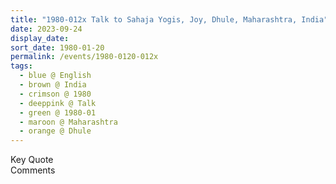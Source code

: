 ```yaml
---
title: "1980-012x Talk to Sahaja Yogis, Joy, Dhule, Maharashtra, India"
date: 2023-09-24
display_date: 
sort_date: 1980-01-20
permalink: /events/1980-0120-012x
tags:
  - blue @ English
  - brown @ India
  - crimson @ 1980
  - deeppink @ Talk
  - green @ 1980-01
  - maroon @ Maharashtra
  - orange @ Dhule
---
```


<wave-list>
  <list-title color="green" width="75">Key Quote</list-title>
  <list-item color="BlanchedAlmond"  width="200"></list-item>
  <list-item color="Lavender"></list-item>
  <list-item color="BlanchedAlmond"></list-item>
</wave-list>

<br>

<wave-list>
  <list-title color="green" width="75">Comments</list-title>
  <list-item color="BlanchedAlmond"  width="200"></list-item>
  <list-item color="Lavender"></list-item>
  <list-item color="BlanchedAlmond"></list-item>
</wave-list>